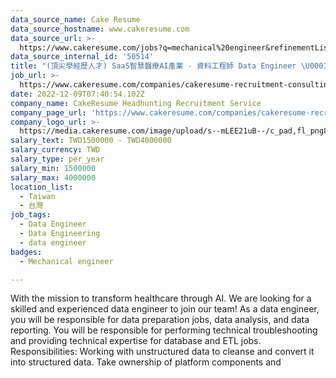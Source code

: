```yaml
---
data_source_name: Cake Resume
data_source_hostname: www.cakeresume.com
data_source_url: >-
  https://www.cakeresume.com/jobs?q=mechanical%20engineer&refinementList%5Blang_name%5D%5B0%5D=English&refinementList%5Bsalary_type%5D=per_year&range%5Bsalary_range%5D%5Bmin%5D=1000000&page=3
data_source_internal_id: '50514'
title: "(頂尖學經歷人才) SaaS智慧醫療AI產業 - 資料工程師 Data Engineer \U0001F31F - EH"
job_url: >-
  https://www.cakeresume.com/companies/cakeresume-recruitment-consulting/jobs/25439b
date: 2022-12-09T07:40:54.102Z
company_name: CakeResume Headhunting Recruitment Service
company_page_url: 'https://www.cakeresume.com/companies/cakeresume-recruitment-consulting'
company_logo_url: >-
  https://media.cakeresume.com/image/upload/s--mLEE21uB--/c_pad,fl_png8,h_200,w_200/v1620881212/vdbipassrdfr8omwzeq6.png
salary_text: TWD1500000 - TWD4000000
salary_currency: TWD
salary_type: per_year
salary_min: 1500000
salary_max: 4000000
location_list:
  - Taiwan
  - 台灣
job_tags:
  - Data Engineer
  - Data Engineering
  - data engineer
badges:
  - Mechanical engineer

---
```


With the mission to transform healthcare through AI. We are looking for a skilled and experienced data engineer to join our team! As a data engineer, you will be responsible for data preparation jobs, data analysis, and data reporting. You will be responsible for performing technical troubleshooting and providing technical expertise for database and ETL jobs. Responsibilities: Working with unstructured data to cleanse and convert it into structured data. Take ownership of platform components and